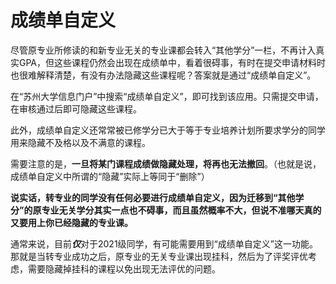 # 成绩单自定义

尽管原专业所修读的和新专业无关的专业课都会转入“其他学分”一栏，不再计入真实GPA，但这些课程仍然会出现在成绩单中，看着很碍事，有时在提交申请材料时也很难解释清楚，有没有办法隐藏这些课程呢？答案就是通过“成绩单自定义”。

在“苏州大学信息门户”中搜索“成绩单自定义”，即可找到该应用。只需提交申请，在审核通过后即可隐藏这些课程。

此外，成绩单自定义还常常被已修学分已大于等于专业培养计划所要求学分的同学用来隐藏不及格以及不满意的课程。

需要注意的是，**一旦将某门课程成绩做隐藏处理，将再也无法撤回**。（也就是说，成绩单自定义中所谓的“隐藏”实际上等同于“删除”）

**说实话，转专业的同学没有任何必要进行成绩单自定义，因为迁移到“其他学分”的原专业无关学分其实一点也不碍事，而且虽然概率不大，但说不准哪天真的又要用上你已经隐藏的专业课。**

通常来说，目前***仅***对于2021级同学，有可能需要用到“成绩单自定义”这一功能。那就是当转专业成功之后，原专业的无关专业课出现挂科，然后为了评奖评优考虑，需要隐藏掉挂科的课程以免出现无法评优的问题。